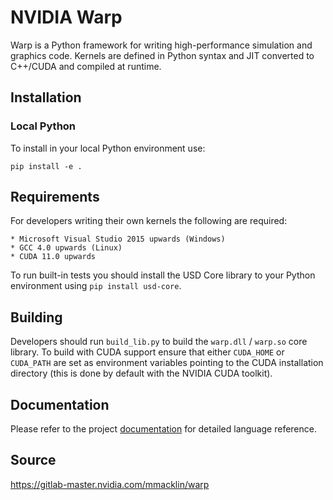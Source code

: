 # NVIDIA Warp

Warp is a Python framework for writing high-performance simulation and graphics code. Kernels are defined in Python syntax and JIT converted to C++/CUDA and compiled at runtime.

##  Installation

### Local Python

To install in your local Python environment use:

    pip install -e .


## Requirements

For developers writing their own kernels the following are required:

    * Microsoft Visual Studio 2015 upwards (Windows)
    * GCC 4.0 upwards (Linux)
    * CUDA 11.0 upwards

To run built-in tests you should install the USD Core library to your Python environment using `pip install usd-core`.

## Building

Developers should run `build_lib.py` to build the `warp.dll` / `warp.so` core library. To build with CUDA support ensure that either `CUDA_HOME` or `CUDA_PATH` are set as environment variables pointing to the CUDA installation directory (this is done by default with the NVIDIA CUDA toolkit).

## Documentation

Please refer to the project [documentation](https://mmacklin.gitlab-master-pages.nvidia.com/warp/) for detailed language reference.

## Source

https://gitlab-master.nvidia.com/mmacklin/warp


